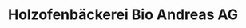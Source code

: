 ---
title: "Holzofenbäckerei Bio Andreas AG"
url: /basel/holzofenbaeckerei-bio-andreas-ag/
shop: Bäckerei
---